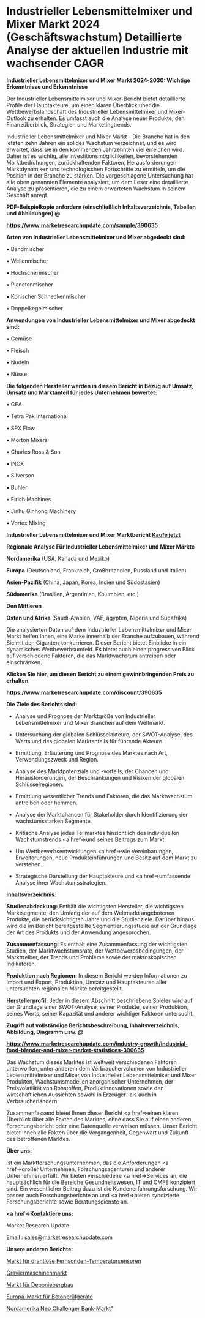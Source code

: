 # Industrieller Lebensmittelmixer und Mixer Markt 2024 (Geschäftswachstum) Detaillierte Analyse der aktuellen Industrie mit wachsender CAGR

<strong>Industrieller Lebensmittelmixer und Mixer Markt 2024-2030: Wichtige Erkenntnisse und Erkenntnisse</strong>

Der Industrieller Lebensmittelmixer und Mixer-Bericht bietet detaillierte Profile der Hauptakteure, um einen klaren Überblick über die Wettbewerbslandschaft des Industrieller Lebensmittelmixer und Mixer-Outlook zu erhalten. Es umfasst auch die Analyse neuer Produkte, den Finanzüberblick, Strategien und Marketingtrends.

Industrieller Lebensmittelmixer und Mixer Markt - Die Branche hat in den letzten zehn Jahren ein solides Wachstum verzeichnet, und es wird erwartet, dass sie in den kommenden Jahrzehnten viel erreichen wird. Daher ist es wichtig, alle Investitionsmöglichkeiten, bevorstehenden Marktbedrohungen, zurückhaltenden Faktoren, Herausforderungen, Marktdynamiken und technologischen Fortschritte zu ermitteln, um die Position in der Branche zu stärken. Die vorgeschlagene Untersuchung hat alle oben genannten Elemente analysiert, um dem Leser eine detaillierte Analyse zu präsentieren, die zu einem erwarteten Wachstum in seinem Geschäft anregt.



<strong><b>PDF-Beispielkopie anfordern (einschließlich Inhaltsverzeichnis, Tabellen und Abbildungen) @ </b></strong>

<strong><a href=https://www.marketresearchupdate.com/sample/390635>

<strong>https://www.marketresearchupdate.com/sample/390635</u></a></strong></strong>



<strong>Arten von Industrieller Lebensmittelmixer und Mixer abgedeckt sind:</strong>

• Bandmischer

• Wellenmischer

• Hochschermischer

• Planetenmischer

• Konischer Schneckenmischer

• Doppelkegelmischer



<strong>Anwendungen von Industrieller Lebensmittelmixer und Mixer abgedeckt sind:</strong>

• Gemüse

• Fleisch

• Nudeln

• Nüsse



<strong>Die folgenden Hersteller werden in diesem Bericht in Bezug auf Umsatz, Umsatz und Marktanteil für jedes Unternehmen bewertet:</strong>

• GEA

• Tetra Pak International

• SPX Flow

• Morton Mixers

• Charles Ross & Son

• INOX

• Silverson

• Buhler

• Eirich Machines

• Jinhu Ginhong Machinery

• Vortex Mixing



<strong>Industrieller Lebensmittelmixer und Mixer Marktbericht <a href=https://www.marketresearchupdate.com/buynow/390635>Kaufe jetzt</a></strong>



<strong>Regionale Analyse Für Industrieller Lebensmittelmixer und Mixer Märkte</strong>



<strong>Nordamerika</strong> (USA, Kanada und Mexiko)



<strong>Europa</strong> (Deutschland, Frankreich, Großbritannien, Russland und Italien)



<strong>Asien-Pazifik</strong> (China, Japan, Korea, Indien und Südostasien)



<strong>Südamerika</strong> (Brasilien, Argentinien, Kolumbien, etc.)



<strong>Den Mittleren</strong> 

<strong>Osten und Afrika</strong> (Saudi-Arabien, VAE, ägypten, Nigeria und Südafrika)

Die analysierten Daten auf dem Industrieller Lebensmittelmixer und Mixer Markt helfen Ihnen, eine Marke innerhalb der Branche aufzubauen, während Sie mit den Giganten konkurrieren. Dieser Bericht bietet Einblicke in ein dynamisches Wettbewerbsumfeld. Es bietet auch einen progressiven Blick auf verschiedene Faktoren, die das Marktwachstum antreiben oder einschränken.



<strong>Klicken Sie hier, um diesen Bericht zu einem gewinnbringenden Preis zu erhalten
</strong>

<strong><a href=https://www.marketresearchupdate.com/discount/390635>https://www.marketresearchupdate.com/discount/390635</b></u></strong></a>



<strong>Die Ziele des Berichts sind:</strong>

- Analyse und Prognose der Marktgröße von Industrieller Lebensmittelmixer und Mixer Branchen auf dem Weltmarkt.

- Untersuchung der globalen Schlüsselakteure, der SWOT-Analyse, des Werts und des globalen Marktanteils für führende Akteure.

- Ermittlung, Erläuterung und Prognose des Marktes nach Art, Verwendungszweck und Region.

- Analyse des Marktpotenzials und -vorteils, der Chancen und Herausforderungen, der Beschränkungen und Risiken der globalen Schlüsselregionen.

- Ermittlung wesentlicher Trends und Faktoren, die das Marktwachstum antreiben oder hemmen.

- Analyse der Marktchancen für Stakeholder durch Identifizierung der wachstumsstarken Segmente.

- Kritische Analyse jedes Teilmarktes hinsichtlich des individuellen Wachstumstrends <a href=>und</a> seines Beitrags zum Markt.

- Um Wettbewerbsentwicklungen <a href=>wie</a> Vereinbarungen, Erweiterungen, neue Produkteinführungen und Besitz auf dem Markt zu verstehen.

- Strategische Darstellung der Hauptakteure und <a href=>umfas</a>sende Analyse ihrer Wachstumsstrategien.



<strong>Inhaltsverzeichnis:</strong>



<strong>Studienabdeckung:</strong> Enthält die wichtigsten Hersteller, die wichtigsten Marktsegmente, den Umfang der auf dem Weltmarkt angebotenen Produkte, die berücksichtigten Jahre und die Studienziele. Darüber hinaus wird die im Bericht bereitgestellte Segmentierungsstudie auf der Grundlage der Art des Produkts und der Anwendung angesprochen.



<strong>Zusammenfassung:</strong> Es enthält eine Zusammenfassung der wichtigsten Studien, der Marktwachstumsrate, der Wettbewerbsbedingungen, der Markttreiber, der Trends und Probleme sowie der makroskopischen Indikatoren.



<strong>Produktion nach Regionen:</strong> In diesem Bericht werden Informationen zu Import und Export, Produktion, Umsatz und Hauptakteuren aller untersuchten regionalen Märkte bereitgestellt.



<strong>Herstellerprofil:</strong> Jeder in diesem Abschnitt beschriebene Spieler wird auf der Grundlage einer SWOT-Analyse, seiner Produkte, seiner Produktion, seines Werts, seiner Kapazität und anderer wichtiger Faktoren untersucht.



<strong><b>Zugriff auf vollständige Berichtsbeschreibung, Inhaltsverzeichnis, Abbildung, Diagramm usw. @ </b></strong>

<strong><a href=https://www.marketresearchupdate.com/industry-growth/industrial-food-blender-and-mixer-market-statistices-390635>https://www.marketresearchupdate.com/industry-growth/industrial-food-blender-and-mixer-market-statistices-390635</a></strong>

Das Wachstum dieses Marktes ist weltweit verschiedenen Faktoren unterworfen, unter anderem dem Verbrauchervolumen von Industrieller Lebensmittelmixer und Mixer von Industrieller Lebensmittelmixer und Mixer Produkten, Wachstumsmodellen anorganischer Unternehmen, der Preisvolatilität von Rohstoffen, Produktinnovationen sowie den wirtschaftlichen Aussichten sowohl in Erzeuger- als auch in Verbraucherländern.

Zusammenfassend bietet Ihnen dieser Bericht <a href=>einen</a> klaren Überblick über alle Fakten des Marktes, ohne dass Sie auf einen anderen Forschungsbericht oder eine Datenquelle verweisen müssen. Unser Bericht bietet Ihnen alle Fakten über die Vergangenheit, Gegenwart und Zukunft des betroffenen Marktes.



<strong>Über uns:</strong>

 ist ein Marktforschungsunternehmen, das die Anforderungen <a href=>großer</a> Unternehmen, Forschungsagenturen und anderer Unternehmen erfüllt. Wir bieten verschiedene <a href=>Services</a> an, die hauptsächlich für die Bereiche Gesundheitswesen, IT und CMFE konzipiert sind. Ein wesentlicher Beitrag dazu ist die Kundenerfahrungsforschung. Wir passen auch Forschungsberichte an und <a href=>bieten</a> syndizierte Forschungsberichte sowie Beratungsdienste an.



<strong><a href=>Kontaktiere uns:</a></strong>

Market Research Update

Email : sales@marketresearchupdate.com



<strong>Unsere anderen Berichte:</strong>

<a href=https://www.linkedin.com/pulse/wireless-remote-probe-temperature-sensors-market-1f>Markt für drahtlose Fernsonden-Temperatursensoren</a>

<a href=https://www.linkedin.com/pulse/engraving-machine-market-size-analysis-leading-manufacturers>Graviermaschinenmarkt</a>

<a href=https://www.linkedin.com/pulse/landfill-mining-market-2023-analysis-growth-drivers-vendors>Markt für Deponiebergbau</a>

<a href=https://www.linkedin.com/pulse/europe-concrete-testing-equipment-market-expecting>Europa-Markt für Betonprüfgeräte</a>

<a href=https://www.linkedin.com/pulse/north-america-neo-challenger-bank-market-report-covers>Nordamerika Neo Challenger Bank-Markt</a>"
